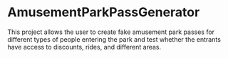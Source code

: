 # AmusementParkPassGenerator

This project allows the user to create fake amusement park passes for different types of people entering the park and test whether the entrants have access to discounts, rides, and different areas.
